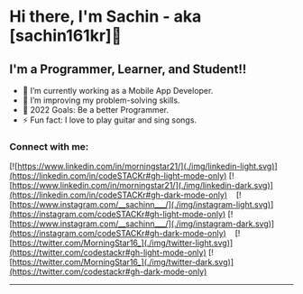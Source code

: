 # Hi there, I'm Sachin - aka [sachin161kr]👋

## I'm a Programmer, Learner, and Student!!

- 🌱 I’m currently working as a Mobile App Developer.
- 👯 I’m improving my problem-solving skills.
- 🥅 2022 Goals: Be a better Programmer.
- ⚡ Fun fact: I love to play guitar and sing songs.

### Connect with me:

[![https://www.linkedin.com/in/morningstar21/](./img/linkedin-light.svg)](https://linkedin.com/in/codeSTACKr#gh-light-mode-only)
[![https://www.linkedin.com/in/morningstar21/](./img/linkedin-dark.svg)](https://linkedin.com/in/codeSTACKr#gh-dark-mode-only)
&nbsp;&nbsp;
[![https://www.instagram.com/__sachinn___/](./img/instagram-light.svg)](https://instagram.com/codeSTACKr#gh-light-mode-only)
[![https://www.instagram.com/__sachinn___/](./img/instagram-dark.svg)](https://instagram.com/codeSTACKr#gh-dark-mode-only)
&nbsp;&nbsp;
[![https://twitter.com/MorningStar16_](./img/twitter-light.svg)](https://twitter.com/codestackr#gh-light-mode-only)
[![https://twitter.com/MorningStar16_](./img/twitter-dark.svg)](https://twitter.com/codestackr#gh-dark-mode-only)
&nbsp;&nbsp;

---
